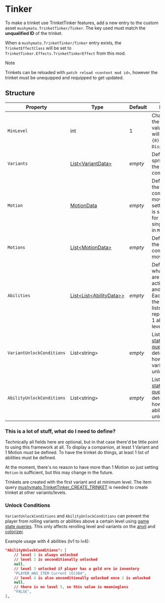 # Tinker

To make a trinket use TrinketTinker features, add a new entry to the custom asset `mushymato.TrinketTinker/Tinker`.
The key used must match the __unqualified ID__ of the trinket.

When a `mushymato.TrinketTinker/Tinker` entry exists, the `TrinketEffectClass` will be set to `TrinketTinker.Effects.TrinketTinkerEffect` from this mod.

> [!NOTE]
> Trinkets can be reloaded with `patch reload <content mod id>`, however the trinket must be unequipped and requipped to get updated.

## Structure

| Property | Type | Default | Notes |
| -------- | ---- | ------- | ----- |
| `MinLevel` | int | 1 | Changes the level value that will replace `{0}` in `DisplayName`. |
| `Variants` | [List\<VariantData\>](2-Variant.md) | _empty_ | Defines the sprites of the companion. |
| `Motion` | [MotionData](3-Motion.md) | _empty_ | Defines how the companion moves, setting this is shortcut for having a single item in `Motions`. |
| `Motions` | [List\<MotionData\>](3-Motion.md) | _empty_ | Defines how the companion moves. |
| `Abilities` | [List\<List\<AbilityData\>\>](4-Ability.md) | _empty_ | Defines what effects are activated, and when. Each list in the list of lists represents 1 ability level. |
| `VariantUnlockConditions` | List\<string\> | _empty_ | List of [game state queries](https://stardewvalleywiki.com/Modding:Game_state_queries) that determine how many variants are unlocked. |
| `AbilityUnlockConditions` | List\<string\> | _empty_ | List of [game state queries](https://stardewvalleywiki.com/Modding:Game_state_queries) that determine how many abilities are unlocked. |


### This is a lot of stuff, what do I need to define?

Technically all fields here are optional, but in that case there'd be little point to using this framework at all. To display a companion, at least 1 Variant and 1 Motion must be defined. To have the trinket do things, at least 1 list of abilities must be defined.

At the moment, there's no reason to have more than 1 Motion so just setting `Motion` is sufficient, but this may change in the future.

Trinkets are created with the first variant and at minimum level. The item query [mushymato.TrinketTinker_CREATE_TRINKET](6-Utility.md) is needed to create trinket at other variants/levels.

### Unlock Conditions

`VariantUnlockConditions` and `AbilityUnlockConditions` can prevent the player from rolling variants or abilities above a certain level using [game state queries](https://stardewvalleywiki.com/Modding:Game_state_queries). This only affects rerolling level and variants on the [anvil](https://stardewvalleywiki.com/Anvil) and [colorizer](6-Utility.md).

Example usage with 4 abilities (lv1 to lv4):

```json
"AbilityUnlockConditions": [
    // level 1 is always unlocked
    // level 2 is unconditionally unlocked
    null,
    // level 3 unlocked if player has a gold ore in inventory
    "PLAYER_HAS_ITEM Current (O)384",
    // level 4 is also unconditionally unlocked once 3 is unlocked
    null,
    // there is no level 5, so this value is meaningless
    "FALSE",
],
```
